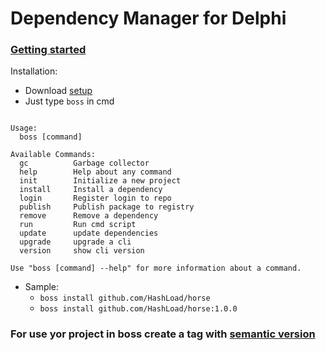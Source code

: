
# Dependency Manager for Delphi

### [Getting started](https://medium.com/@matheusarendthunsche/come%C3%A7ando-com-o-boss-72aad9bcc13) 

Installation: 
 * Download [setup](https://github.com/HashLoad/boss/releases/download/v1.5.4/setup.exe)
 * Just type `boss` in cmd
```

Usage:
  boss [command]

Available Commands:
  gc          Garbage collector
  help        Help about any command
  init        Initialize a new project
  install     Install a dependency
  login       Register login to repo
  publish     Publish package to registry
  remove      Remove a dependency
  run         Run cmd script
  update      update dependencies
  upgrade     upgrade a cli
  version     show cli version

Use "boss [command] --help" for more information about a command.

```
+ Sample: 
	+ `boss install github.com/HashLoad/horse`
	+ `boss install github.com/HashLoad/horse:1.0.0`


### For use yor project in boss create a tag with [semantic version](https://semver.org/) 
